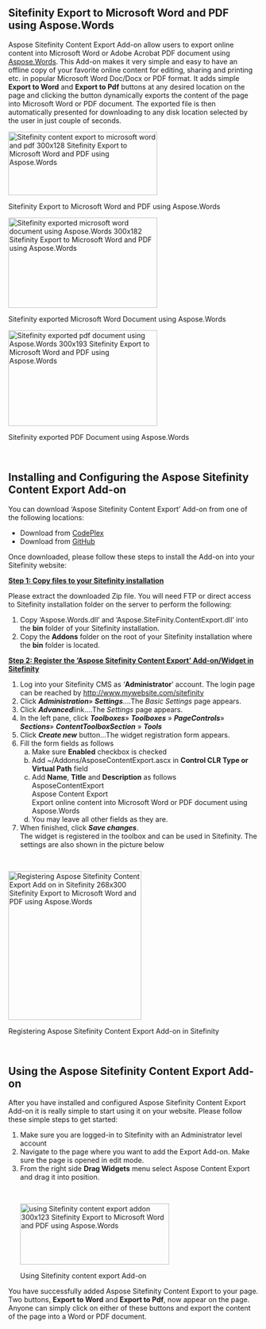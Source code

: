 <div>
<h2>Sitefinity Export to Microsoft Word and PDF using Aspose.Words</h2>
<p>Aspose Sitefinity Content Export Add-on allow users to export online content into Microsoft Word or Adobe Acrobat PDF document using <a href="http://www.aspose.com/word-component-suite.aspx">Aspose.Words</a>. This Add-on makes it very simple and easy to have an offline copy of your favorite online content for editing, sharing and printing etc. in popular Microsoft Word Doc/Docx or PDF format. It adds simple <strong>Export to Word</strong> and <strong>Export to Pdf</strong> buttons at any desired location on the page and clicking the button dynamically exports the content of the page into Microsoft Word or PDF document. The exported file is then automatically presented for downloading to any disk location selected by the user in just couple of seconds.</p>
<div id="attachment_14389"><a href="http://www.aspose.com/blogs/wp-content/uploads/2014/05/Sitefinity-content-export-to-microsoft-word-and-pdf.png"><img title="Sitefinity content export to microsoft word and pdf" src="http://www.aspose.com/blogs/wp-content/uploads/2014/05/Sitefinity-content-export-to-microsoft-word-and-pdf-300x128.png" alt="Sitefinity content export to microsoft word and pdf 300x128 Sitefinity Export to Microsoft Word and PDF using Aspose.Words" width="300" height="128" /></a>
<p>Sitefinity Export to Microsoft Word and PDF using Aspose.Words</p>
</div>
<div id="attachment_14391"><a href="http://www.aspose.com/blogs/wp-content/uploads/2014/05/Sitefinity-exported-microsoft-word-document-using-Aspose.Words_.png"><img title="Sitefinity exported Microsoft Word Document using Aspose.Words" src="http://www.aspose.com/blogs/wp-content/uploads/2014/05/Sitefinity-exported-microsoft-word-document-using-Aspose.Words_-300x182.png" alt="Sitefinity exported microsoft word document using Aspose.Words  300x182 Sitefinity Export to Microsoft Word and PDF using Aspose.Words" width="300" height="182" /></a>
<p>Sitefinity exported Microsoft Word Document using Aspose.Words</p>
</div>
<div id="attachment_14392"><a href="http://www.aspose.com/blogs/wp-content/uploads/2014/05/Sitefinity-exported-pdf-document-using-Aspose.Words_.png"><img title="Sitefinity exported PDF Document using Aspose.Words" src="http://www.aspose.com/blogs/wp-content/uploads/2014/05/Sitefinity-exported-pdf-document-using-Aspose.Words_-300x193.png" alt="Sitefinity exported pdf document using Aspose.Words  300x193 Sitefinity Export to Microsoft Word and PDF using Aspose.Words" width="300" height="193" /></a>
<p>Sitefinity exported PDF Document using Aspose.Words</p>
</div>
<p>&nbsp;</p>
<h2>Installing and Configuring the Aspose Sitefinity Content Export Add-on</h2>
<p>You can download &lsquo;Aspose Sitefinity Content Export&rsquo; Add-on from one of the following locations:</p>
<ul>
<li>Download from <a href="https://asposesitefinity.codeplex.com/releases">CodePlex</a></li>
<li>Download from <a href="https://github.com/asposemarketplace/Aspose_for_Sitefinity/releases"> GitHub</a></li>
</ul>
<p>Once downloaded, please follow these steps to install the Add-on into your Sitefinity website:</p>
<p><strong><span style="text-decoration: underline;">Step 1: Copy files to your Sitefinity installation</span></strong></p>
<p>Please extract the downloaded Zip file. You will need FTP or direct access to Sitefinity installation folder on the server to perform the following:</p>
<ol>
<li>Copy &lsquo;Aspose.Words.dll&rsquo; and &lsquo;Aspose.SiteFinity.ContentExport.dll&rsquo; into the <strong>bin</strong> folder of your Sitefinity installation.</li>
<li>Copy the <strong>Addons</strong> folder on the root of your Sitefinity installation where the <strong>bin</strong> folder is located.</li>
</ol>
<p><strong><span style="text-decoration: underline;">Step 2: Register the &lsquo;Aspose Sitefinity Content Export&rsquo; Add-on/Widget in Sitefinity</span></strong></p>
<ol>
<li>Log into your Sitefinity CMS as &lsquo;<strong>Administrator</strong>&rsquo; account. The login page can be reached by <a href="http://www.mywebsite.com/sitefinity">http://www.mywebsite.com/sitefinity</a></li>
<li>Click <strong><em>Administration</em></strong>&raquo; <strong><em>Settings</em></strong>&hellip;.The <em>Basic Settings</em> page appears.</li>
<li>Click <strong><em>Advanced</em></strong>link&hellip;.The <em>Settings </em>page appears.</li>
<li>In the left pane, click <strong><em>Toolboxes</em></strong>&raquo; <strong><em>Toolboxes</em></strong> &raquo; <strong><em>PageControls</em></strong>&raquo; <strong><em>Sections</em></strong>&raquo; <strong><em>ContentToolboxSection</em></strong> &raquo; <strong><em>Tools</em></strong></li>
<li>Click <strong><em>Create new</em></strong> button&hellip;The widget registration form appears.</li>
<li>Fill the form fields as follows<ol type="a">
<li>Make sure <strong>Enabled</strong> checkbox is checked</li>
<li>Add ~/Addons/AsposeContentExport.ascx in <strong>Control CLR Type or Virtual Path</strong> field</li>
<li>Add <strong>Name</strong>, <strong>Title</strong> and <strong>Description</strong> as follows<br /> AsposeContentExport<br /> Aspose Content Export<br /> Export online content into Microsoft Word or PDF document using Aspose.Words</li>
<li>You may leave all other fields as they are.</li>
</ol></li>
<li>When finished, click <em><strong>Save changes</strong></em>.<br /> The widget is registered in the toolbox and can be used in Sitefinity. The settings are also shown in the picture below</li>
</ol>
<p>&nbsp;</p>
<div id="attachment_14394"><a href="http://www.aspose.com/blogs/wp-content/uploads/2014/05/Registering-Aspose-Sitefinity-Content-Export-Add-on-in-Sitefinity.png"><img title="Registering Aspose Sitefinity Content Export Add-on in Sitefinity" src="http://www.aspose.com/blogs/wp-content/uploads/2014/05/Registering-Aspose-Sitefinity-Content-Export-Add-on-in-Sitefinity-268x300.png" alt="Registering Aspose Sitefinity Content Export Add on in Sitefinity 268x300 Sitefinity Export to Microsoft Word and PDF using Aspose.Words" width="268" height="300" /></a>
<p>Registering Aspose Sitefinity Content Export Add-on in Sitefinity</p>
</div>
<p>&nbsp;</p>
<h2>Using the Aspose Sitefinity Content Export Add-on</h2>
<p>After you have installed and configured Aspose Sitefinity Content Export Add-on it is really simple to start using it on your website. Please follow these simple steps to get started:</p>
<ol>
<li>Make sure you are logged-in to Sitefinity with an Administrator level account</li>
<li>Navigate to the page where you want to add the Export Add-on. Make sure the page is opened in edit mode.</li>
<li>From the right side <strong>Drag Widgets</strong> menu select Aspose Content Export and drag it into position.
<p>&nbsp;</p>
<div id="attachment_14396"><a href="http://www.aspose.com/blogs/wp-content/uploads/2014/05/using-Sitefinity-content-export-addon.png"><img title="Using Sitefinity content export Add-on" src="http://www.aspose.com/blogs/wp-content/uploads/2014/05/using-Sitefinity-content-export-addon-300x123.png" alt="using Sitefinity content export addon 300x123 Sitefinity Export to Microsoft Word and PDF using Aspose.Words" width="300" height="123" /></a>
<p>Using Sitefinity content export Add-on</p>
</div>
</li>
</ol>
<p>You have successfully added Aspose Sitefinity Content Export to your page. Two buttons, <strong>Export to Word</strong> and <strong>Export to Pdf</strong>, now appear on the page. Anyone can simply click on either of these buttons and export the content of the page into a Word or PDF document.</p>
</div>